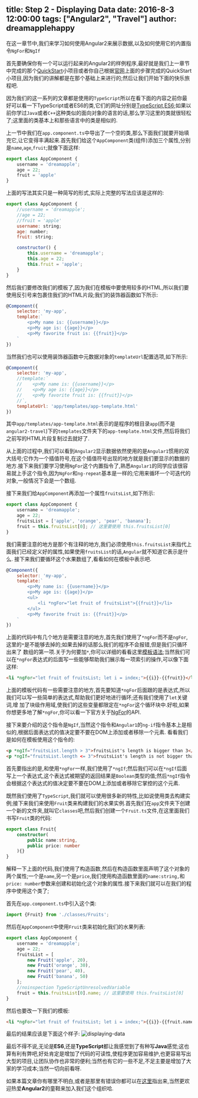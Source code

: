 title: Step 2 - Displaying Data
date: 2016-8-3 12:00:00
tags: ["Angular2", "Travel"]
author: dreamapplehappy
---
在这一章节中,我们来学习如何使用Angular2来展示数据,以及如何使用它的内置指令`NgFor`和`NgIf`

首先要确保你有一个可以运行起来的Angular2的样例程序,最好就是我们上一章节中完成的那个[QuickStart][1]小项目或者你自己根据[官网][2]上面的步骤完成的QuickStart小项目,因为我们的讲解都是在那个基础上来进行的;然后让我们开始下面的快乐旅程吧.

因为我们的这一系列的文章都是使用的`TypeScript`所以在看下面的内容之前你最好可以看一下TypeScript或者ES6的类,它们的网址分别是[TypeScript][3],[ES6][4];如果以前你学过`Java`或者`C++`这种类似的面向对象的语言的话,那么学习这里的类就很轻松了;这里面的类基本上和那些语言中的类是相似的.

上一节中我们在`app.component.ts`中导出了一个空的类,那么下面我们就要开始填充它,让它变得丰满起来.首先我们给这个`AppComponent`类(组件)添加三个属性,分别是`name`,`age`,`fruit`;就像下面这样:

```javascript
export class AppComponent {
    username = 'dreamapple';
    age = 22;
    fruit = 'apple'
}
```
上面的写法其实只是一种简写的形式,实际上完整的写法应该是这样的:
```javascript
export class AppComponent {
    //username = 'dreamapple';
    //age = 22;
    //fruit = 'apple'
    username: string;
    age: number;
    fruit: string;

    constructor() {
        this.username = 'dreamapple';
        this.age = 22;
        this.fruit = 'apple';
    }
}
```
然后我们要修改我们的模板了,因为我们在模板中要使用较多的HTML,所以我们要使用反引号来包裹住我们的HTML片段;我们的装饰器函数如下所示:
```javascript
@Component({
    selector: 'my-app',
    template:`
        <p>My name is: {{username}}</p>
        <p>My age is: {{age}}</p>
        <p>My favorite fruit is: {{fruit}}</p>
    `
})
```
当然我们也可以使用装饰器函数中元数据对象的`templateUrl`配置选项,如下所示:
```javascript
@Component({
    selector: 'my-app',
    //template:`
    //    <p>My name is: {{username}}</p>
    //    <p>My age is: {{age}}</p>
    //    <p>My favorite fruit is: {{fruit}}</p>
    //`,
    templateUrl: 'app/templates/app-template.html'
})
```
其中`app/templates/app-template.html`表示的是程序的根目录`app`(而不是`angular2-travel`)下的`templates`文件夹下的`app-template.html`文件,然后将我们之前写的HTML片段复制过去就好了.

从上面的过程中,我们可以看到`Angular2`显示数据依然使用的是`Angular1`惯用的双大括号;它作为一个插值符号,在这个插值符号出现的地方就是我们要显示的数据的地方.接下来我们要学习使用`NgFor`这个内置指令了,熟悉`Angular1`的同学应该很容易就上手这个指令,因为`NgFor`和`ng-repeat`基本是一样的;它用来循环一个可迭代的对象,一般情况下会是一个数组.

接下来我们给`AppComponent`再添加一个属性`fruitsList`,如下所示:
```javascript
export class AppComponent {
    username = 'dreamapple';
    age = 22;
    fruitsList = ['apple', 'orange', 'pear', 'banana'];
    fruit = this.fruitsList[0]; // 这里要使用 this.fruitsList[0]
}
```
我们需要注意的地方是那个有注释的地方,我们必须使用`this.fruitsList`来指代上面我们已经定义好的属性,如果使用`fruitsList`的话,`Angular`就不知道它表示是什么.
接下来我们要循环这个水果数组了,看看如何在模板中表示吧.
```javascript
@Component({
    selector: 'my-app',
    template:`
        <p>My name is: {{username}}</p>
        <p>My age is: {{age}}</p>
        <ul>
            <li *ngFor="let fruit of fruitsList">{{fruit}}</li>
        </ul>
        <p>My favorite fruit is: {{fruit}}</p>
    `
})
```
上面的代码中有几个地方是需要注意的地方,首先我们使用了`*ngFor`而不是`ngFor`,这里的`*`是不能够去掉的;如果去掉的话那么我们的程序不会报错,但是我们只循环出来了
数组的第一项.关于为何要加`*`,你可以详细的看看这里[模板语法][5];当然我们可以在`*ngFor`表达式的后面写一些能够帮助我们展示每一项索引的操作,可以像下面这样:
```html
<li *ngFor="let fruit of fruitsList; let i = index;">{{i}}-{{fruit}}</li>
```
上面的模板代码有一些需要注意的地方,首先要知道`*ngFor`后面跟的是表达式,所以我们可以写一些简单的表达式,帮助我们更好地进行循环;还有我们使用了`let`关键词,增
加了块级作用域,使我们的这些变量都限定在`*ngFor`这个循环块中.好啦,如果你想更多地了解`*ngFor`,你可以看一下官方关于[NgFor][6]的API.

接下来要介绍的这个指令是`NgIf`,当然这个指令和`Angular1`的`ng-if`指令基本上是相似的,根据后面表达式的值决定要不要在DOM上添加或者移除一个元素.
看看我们是如何在模板使用这个指令的:
```html
<p *ngIf="fruitsList.length > 3">fruitsList's length is bigger than 3</p>
<p *ngIf="fruitsList.length <= 3">fruitsList's length is not bigger than 3</p>
```
首先要指出的是,和使用`*ngFor`一样,我们使用了`*ngIf`;然后我们可以在`*ngIf`后面写上一个表达式,这个表达式被期望的返回结果是`Boolean`类型的值;然后`*ngIf`指令会根据这个表达式的值决定要不要在DOM上添加或者移除它掌控的这个元素.

既然我们使用了`TypeScript`,我们就可以使用很多新的特性,比如说使用类去构建实例;接下来我们来使用`Fruit`类来构建我们的水果实例.首先我们在`app`文件夹下创建一个新的文件夹,就叫它`classes`吧,然后我们创建一个`Fruit.ts`文件,在这里面我们书写`Fruit`类的代码:
```typescript
export class Fruit{
    constructor(
        public name:string,
        public price: number
    ){}
}
```
解释一下上面的代码,我们使用了构造函数,然后在构造函数里面声明了这个对象的两个属性;一个是`name`,另一个是`price`,我们使用构造函数里面的`name:string,`和`price: number`参数来创建和初始化这个对象的属性.接下来我们就可以在我们的程序中使用这个类了;

首先在`app.component.ts`中引入这个类:
```typescript
import {Fruit} from './classes/Fruits';
```
然后在`AppComponent`中使用`Fruit`类来初始化我们的水果列表:
```typescript
export class AppComponent {
    username = 'dreamapple';
    age = 22;
    fruitsList = [
        new Fruit('apple', 20),
        new Fruit('orange', 30),
        new Fruit('pear', 40),
        new Fruit('banana', 50)
    ];
    //noinspection TypeScriptUnresolvedVariable
    fruit = this.fruitsList[0].name; // 这里要使用 this.fruitsList[0]
}
```
然后也要改一下我们的模板:
```html
<li *ngFor="let fruit of fruitsList; let i = index;">{{i}}-{{fruit.name}}-{{fruit.price}}</li>
```
最后的结果应该是下面这个样子:
![displaying-data][7]

最后不得不说,无论是**ES6**,还是**TypeScript**都让我感觉到了有种写**Java**感觉;这也算有利有弊吧,好处肯定是增加了代码的可读性,使程序更加容易维护,也更容易写出
大型的项目,让团队协作也非常的便利;当然也有它的一些不足,不足主要是增加了大家的学习成本;当然一切向前看呀.

如果本篇文章你有哪里不明白,或者是那里有错误你都可以在[这里][8]指出来,当然更欢迎热爱**Angular2**的童鞋来加入我们这个组织哈.




[1]:https://github.com/hacking-with-angular/angular2-travel/tree/quickstart
[2]:https://angular.cn/docs/ts/latest/quickstart.html
[3]:http://dreamapple.leanapp.cn/gitbook/typescript/doc/handbook/Classes.html
[4]:http://es6.ruanyifeng.com/#docs/class
[5]:https://angular.cn/docs/ts/latest/guide/template-syntax.html#!#ngIf
[6]:https://angular.io/docs/ts/latest/api/common/index/NgFor-directive.html
[7]:http://angular.angular-china.org/152cf77b-f2bf-49b4-933c-a5b0709104e5.jpg
[8]:https://github.com/hacking-with-angular/hacking-with-angular.github.io/issues